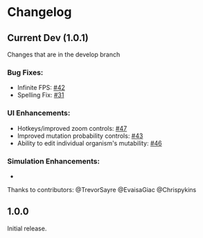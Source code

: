 # Changelog

## Current Dev (1.0.1)
Changes that are in the develop branch

### Bug Fixes:
- Infinite FPS: [#42](https://github.com/MaxRobinsonTheGreat/LifeEngine/pull/45)
- Spelling Fix: [#31](https://github.com/MaxRobinsonTheGreat/LifeEngine/pull/31)

### UI Enhancements:
- Hotkeys/improved zoom controls: [#47](https://github.com/MaxRobinsonTheGreat/LifeEngine/pull/47)
- Improved mutation probability controls: [#43](https://github.com/MaxRobinsonTheGreat/LifeEngine/pull/43)
- Ability to edit individual organism's mutability: [#46](https://github.com/MaxRobinsonTheGreat/LifeEngine/pull/46)

### Simulation Enhancements:
- 

Thanks to contributors: @TrevorSayre @EvaisaGiac @Chrispykins

## 1.0.0
Initial release.
